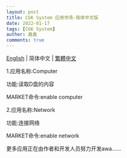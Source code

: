 ```yaml
---
layout: post
title: CGK System 应用市场-简体中文版
date: 2022-01-17
tags: [CGK System]
author: 鑫鑫
comments: true
---
```


[English](https://xinxin2021.github.io/blog/cgk-system-app) | 简体中文 | [繁體中文](https://xinxin2021.github.io/blog/cgk-system-app-tc)

1.应用名称:Computer

功能:读取D盘的内容

MARKET命令:enable computer

2.应用名称:Network

功能:连接网络

MARKET命令:enable network

更多应用正在由作者和开发人员努力开发awa……


